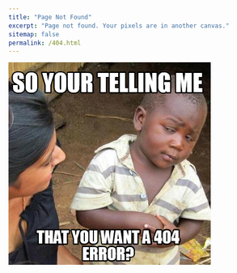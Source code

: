 ```yaml
---
title: "Page Not Found"
excerpt: "Page not found. Your pixels are in another canvas."
sitemap: false
permalink: /404.html
---
```


![](../images/404/meme404.jpeg)
